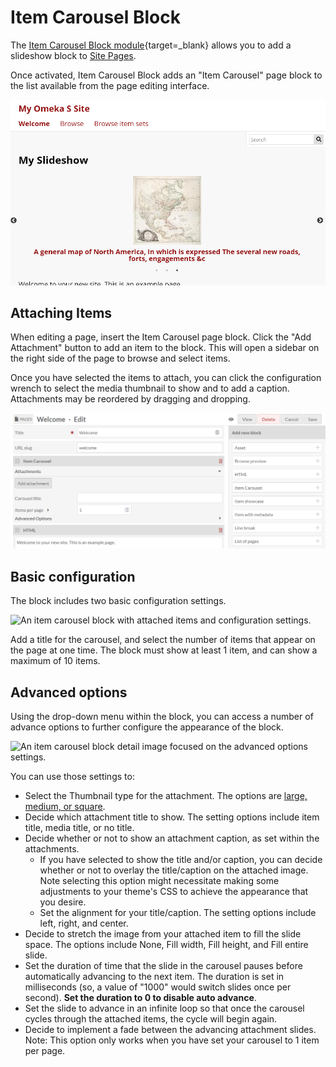 # Item Carousel Block

The [Item Carousel Block module](https://omeka.org/s/modules/ItemCarouselBlock){target=_blank} allows you to add a slideshow block to [Site Pages](../sites/site_pages.md#page-blocks).

Once activated, Item Carousel Block adds an "Item Carousel" page block to the list available from the page editing interface.

![A basic slideshow on a public page.](modulesfiles/itemcarouselblock-public.png)

## Attaching Items

When editing a page, insert the Item Carousel page block. Click the "Add Attachment" button to add an item to the block. This will open a sidebar on the right side of the page to browse and select items.

Once you have selected the items to attach, you can click the configuration wrench to select the media thumbnail to show and to add a caption. Attachments may be reordered by dragging and dropping.

![The page editing interface, with Item Carousel appearing in the blocks menu on the right, and a blank Item Carousel block on the page.](modulesfiles/itemcarouselblock.png)

## Basic configuration
The block includes two basic configuration settings.

![An item carousel block with attached items and configuration settings.](modulesfiles/itemcarouselblock-basicconfiguration.png)

Add a title for the carousel, and select the number of items that appear on the page at one time. The block must show at least 1 item, and can show a maximum of 10 items.

## Advanced options
Using the drop-down menu within the block, you can access a number of advance options to further configure the appearance of the block.

![An item carousel block detail image focused on the advanced options settings.](modulesfiles/itemcarouselblock-advancedoptions.png)

You can use those settings to:

- Select the Thumbnail type for the attachment. The options are [large, medium, or square](../configuration.md#thumbnails).
- Decide which attachment title to show. The setting options include item title, media title, or no title.
- Decide whether or not to show an attachment caption, as set within the attachments.
	- If you have selected to show the title and/or caption, you can decide whether or not to overlay the title/caption on the attached image. Note selecting this option might necessitate making some adjustments to your theme's CSS to achieve the appearance that you desire.
	- Set the alignment for your title/caption. The setting options include left, right, and center.
- Decide to stretch the image from your attached item to fill the slide space. The options include None, Fill width, Fill height, and Fill entire slide.
- Set the duration of time that the slide in the carousel pauses before automatically advancing to the next item. The duration is set in milliseconds (so, a value of "1000" would switch slides once per second). **Set the duration to 0 to disable auto advance**.
- Set the slide to advance in an infinite loop so that once the carousel cycles through the attached items, the cycle will begin again.
- Decide to implement a fade between the advancing attachment slides. Note: This option only works when you have set your carousel to 1 item per page.
